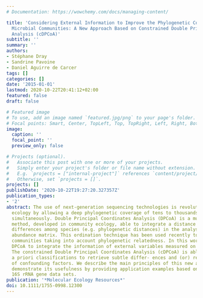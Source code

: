 ```yaml
---
# Documentation: https://wowchemy.com/docs/managing-content/

title: 'Considering External Information to Improve the Phylogenetic Comparison of
  Microbial Communities: A New Approach Based on Constrained Double Principal Coordinates
  Analysis (cDPCoA)'
subtitle: ''
summary: ''
authors:
- Stéphane Dray
- Sandrine Pavoine
- Daniel Aguirre de Carcer
tags: []
categories: []
date: '2015-01-01'
lastmod: 2020-10-22T20:41:12+02:00
featured: false
draft: false

# Featured image
# To use, add an image named `featured.jpg/png` to your page's folder.
# Focal points: Smart, Center, TopLeft, Top, TopRight, Left, Right, BottomLeft, Bottom, BottomRight.
image:
  caption: ''
  focal_point: ''
  preview_only: false

# Projects (optional).
#   Associate this post with one or more of your projects.
#   Simply enter your project's folder or file name without extension.
#   E.g. `projects = ["internal-project"]` references `content/project/deep-learning/index.md`.
#   Otherwise, set `projects = []`.
projects: []
publishDate: '2020-10-22T19:27:20.327357Z'
publication_types:
- '2'
abstract: The use of next-generation sequencing technologies is revolutionizing microbial
  ecology by allowing a deep phylogenetic coverage of tens to thousands of samples
  simultaneously. Double Principal Coordinates Analysis (DPCoA) is a multivariate
  method, developed in community ecology, able to integrate a distance matrix describing
  differences among species (e.g. phylogenetic distances) in the analysis of a species
  abundance matrix. This ordination technique has been used recently to describe microbial
  communities taking into account phylogenetic relatedness. In this work, we extend
  DPCoA to integrate the information of external variables measured on communities.
  The constrained Double Principal Coordinates Analysis (cDPCoA) is able to enforce
  a priori classifications to retrieve subtle differ- ences and (or) remove the effect
  of confounding factors. We describe the main principles of this new approach and
  demonstrate its usefulness by providing application examples based on published
  16S rRNA gene data sets.
publication: '*Molecular Ecology Resources*'
doi: 10.1111/1755-0998.12300
---
```


